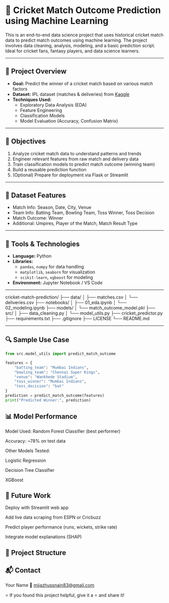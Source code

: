 # 🏏 Cricket Match Outcome Prediction using Machine Learning

This is an end-to-end data science project that uses historical cricket match data to predict match outcomes using machine learning. The project involves data cleaning, analysis, modeling, and a basic prediction script. Ideal for cricket fans, fantasy players, and data science learners.

---

## 📌 Project Overview

- **Goal:** Predict the winner of a cricket match based on various match factors
- **Dataset:** IPL dataset (matches & deliveries) from [Kaggle](https://www.kaggle.com/datasets)
- **Techniques Used:**
  - Exploratory Data Analysis (EDA)
  - Feature Engineering
  - Classification Models
  - Model Evaluation (Accuracy, Confusion Matrix)

---

## 🎯 Objectives

1. Analyze cricket match data to understand patterns and trends
2. Engineer relevant features from raw match and delivery data
3. Train classification models to predict match outcome (winning team)
4. Build a reusable prediction function
5. (Optional) Prepare for deployment via Flask or Streamlit

---

## 🧪 Dataset Features

- Match Info: Season, Date, City, Venue
- Team Info: Batting Team, Bowling Team, Toss Winner, Toss Decision
- Match Outcome: Winner
- Additional: Umpires, Player of the Match, Match Result Type

---

## 🔧 Tools & Technologies

- **Language:** Python
- **Libraries:**
  - `pandas`, `numpy` for data handling
  - `matplotlib`, `seaborn` for visualization
  - `scikit-learn`, `xgboost` for modeling
- **Environment:** Jupyter Notebook / VS Code

---

cricket-match-prediction/
├── data/
│ ├── matches.csv
│ └── deliveries.csv
├── notebooks/
│ ├── 01_eda.ipynb
│ └── 02_modeling.ipynb
├── models/
│ └── match_outcome_model.pkl
├── src/
│ ├── data_cleaning.py
│ └── model_utils.py
├── cricket_predictor.py
├── requirements.txt
├── .gitignore
├── LICENSE
└── README.md


---

## 🔍 Sample Use Case

```python
from src.model_utils import predict_match_outcome

features = {
    "batting_team": "Mumbai Indians",
    "bowling_team": "Chennai Super Kings",
    "venue": "Wankhede Stadium",
    "toss_winner": "Mumbai Indians",
    "toss_decision": "bat"
}
prediction = predict_match_outcome(features)
print("Predicted Winner:", prediction)
```

## 📊 Model Performance

Model Used: Random Forest Classifier (best performer)

Accuracy: ~78% on test data

Other Models Tested:

Logistic Regression

Decision Tree Classifier

XGBoost


## 🚀 Future Work

Deploy with Streamlit web app

Add live data scraping from ESPN or Cricbuzz

Predict player performance (runs, wickets, strike rate)

Integrate model explanations (SHAP)
## 📁 Project Structure

## 📬 Contact

Your Name
📧 mijazhussnain83@gmail.com

⭐ If you found this project helpful, give it a ⭐ and share it!


